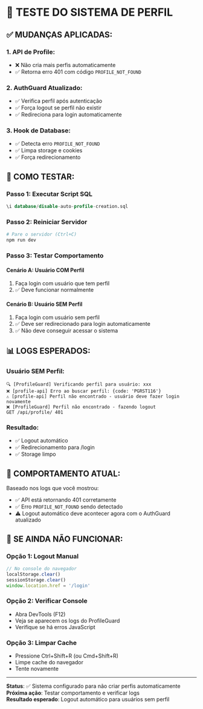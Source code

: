 # 🧪 TESTE DO SISTEMA DE PERFIL

## ✅ **MUDANÇAS APLICADAS:**

### **1. API de Profile:**
- ❌ Não cria mais perfis automaticamente
- ✅ Retorna erro 401 com código `PROFILE_NOT_FOUND`

### **2. AuthGuard Atualizado:**
- ✅ Verifica perfil após autenticação
- ✅ Força logout se perfil não existir
- ✅ Redireciona para login automaticamente

### **3. Hook de Database:**
- ✅ Detecta erro `PROFILE_NOT_FOUND`
- ✅ Limpa storage e cookies
- ✅ Força redirecionamento

## 🧪 **COMO TESTAR:**

### **Passo 1: Executar Script SQL**
```sql
\i database/disable-auto-profile-creation.sql
```

### **Passo 2: Reiniciar Servidor**
```bash
# Pare o servidor (Ctrl+C)
npm run dev
```

### **Passo 3: Testar Comportamento**

#### **Cenário A: Usuário COM Perfil**
1. Faça login com usuário que tem perfil
2. ✅ Deve funcionar normalmente

#### **Cenário B: Usuário SEM Perfil**
1. Faça login com usuário sem perfil
2. ✅ Deve ser redirecionado para login automaticamente
3. ✅ Não deve conseguir acessar o sistema

## 📊 **LOGS ESPERADOS:**

### **Usuário SEM Perfil:**
```
🔍 [ProfileGuard] Verificando perfil para usuário: xxx
❌ [profile-api] Erro ao buscar perfil: {code: 'PGRST116'}
⚠️ [profile-api] Perfil não encontrado - usuário deve fazer login novamente
❌ [ProfileGuard] Perfil não encontrado - fazendo logout
GET /api/profile/ 401
```

### **Resultado:**
- ✅ Logout automático
- ✅ Redirecionamento para /login
- ✅ Storage limpo

## 🎯 **COMPORTAMENTO ATUAL:**

Baseado nos logs que você mostrou:
- ✅ API está retornando 401 corretamente
- ✅ Erro `PROFILE_NOT_FOUND` sendo detectado
- ⚠️ Logout automático deve acontecer agora com o AuthGuard atualizado

## 🔧 **SE AINDA NÃO FUNCIONAR:**

### **Opção 1: Logout Manual**
```javascript
// No console do navegador
localStorage.clear()
sessionStorage.clear()
window.location.href = '/login'
```

### **Opção 2: Verificar Console**
- Abra DevTools (F12)
- Veja se aparecem os logs do ProfileGuard
- Verifique se há erros JavaScript

### **Opção 3: Limpar Cache**
- Pressione Ctrl+Shift+R (ou Cmd+Shift+R)
- Limpe cache do navegador
- Tente novamente

---

**Status**: ✅ Sistema configurado para não criar perfis automaticamente  
**Próxima ação**: Testar comportamento e verificar logs  
**Resultado esperado**: Logout automático para usuários sem perfil